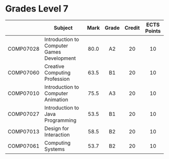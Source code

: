 # Grades Level 7

| | Subject | Mark | Grade | Credit | ECTS Points |
| :--: | --- | :--: | :--: | :--: | :--: |
| COMP07028 | Introduction to Computer Games Development | 80.0 | A2 | 20 | 10 |
| COMP07060 | Creative Computing Profession | 63.5 | B1 | 20 | 10 |
| COMP07010 | Introduction to Computer Animation | 75.5 | A3 | 20 | 10 |
| COMP07027 | Introduction to Java Programming | 53.5 | B1 | 20 | 10 |
| COMP07013 | Design for Interaction | 58.5 | B2 | 20 | 10 |
| COMP07061 | Computing Systems | 53.7 | B2 | 20 | 10 |